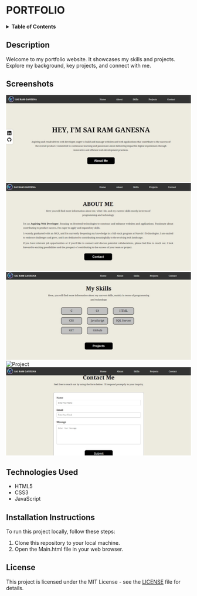 # PORTFOLIO

<details>
  <summary><strong>Table of Contents</strong></summary>

1. Description
2. Screenshots
3. Technologies used
4. Installation Instructions
5. License

</details>

## Description

Welcome to my portfolio website. It showcases my skills and projects. Explore my background, key projects, and connect with me.

## Screenshots

![Home](Screenshots/home.jpg)
![About Me](Screenshots/aboutme.jpg)
![Skills](Screenshots/skills.jpg)
![Project](Screenshots/project.jpg)
![Contact Me](Screenshots/contact.jpg)



## Technologies Used

- HTML5
- CSS3
- JavaScript

## Installation Instructions

To run this project locally, follow these steps:

1. Clone this repository to your local machine.
2. Open the Main.html file in your web browser.


## License

This project is licensed under the MIT License - see the [LICENSE](LICENSE) file for details.


